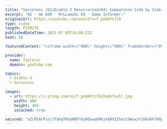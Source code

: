 ```yaml
---
title: "Sorceress (D2/Diablo 2 Resurrected/D4) Comparison Side by Side - Original vs Remaster vs Diablo 4"
excerpt: "D2 - me D2R - MrLLamaSc D4 - Game Informer."
originalUrl: https://youtube.com/watch?v=f_pnbHYtJl8
type: video
length: PT2M27S
publishedDateTime: 2021-07-02T16:00:22Z
heat: 50

featuredContent: "<iframe width=\"800\" height=\"500\" frameborder=\"0\" src=\"https://www.youtube.com/embed/f_pnbHYtJl8\" allow=\"accelerometer; autoplay; encrypted-media; gyroscope; picture-in-picture\" allowfullscreen></iframe>"

provider:
  name: Taylorar
  domain: youtube.com

topics:
  - Diablo 4
  - Sorceress

images:
  - url: https://i.ytimg.com/vi/f_pnbHYtJl8/hqdefault.jpg
    width: 480
    height: 360
    isCached: true

secured: "aZcPEACPsrLTYaKqTRVuMDF7myROuwqkMkjk8BVIZtwitSWvwJ+ZUkG6hTHOpCN7mZI9DJnS0qIVoau2l5SbPFxkfOMIXFCZlgGDCyE5S+OJMbMyRPNd4jj2sdrF55YBZ0Q/ByxrcSfROCoGzXHqoooU7cuXz8TFvE6K4qGRY7GOJbD9Z9vF1lsOapX4whu+o5xZr9lBH24YpDJwXgtcSEKqXEGeXMVFUz4rON2jsT0Tl8kd1Cf6H+pGOv78WTQKMowtVQODfzJRs5v1zovuwrsrqXNq4zyjAMSR9866dkHGSWC/jNnGkUE8eIKLwo5XZEdSDmfyuw9xp9Pv52osSIxWDBUrnStfZNEk85nIazo8YBFaS3hpE6xnyn8Aer/iVjtatoPv1P9b3pJZYXMklDCkQyQfskSTtwBZW+H8HZs=;IWHqYE3lr/DsWsZguuFelQ=="
---
```


